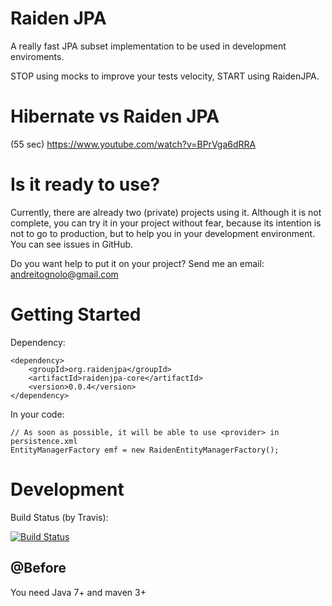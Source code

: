 Raiden JPA
=========

A really fast JPA subset implementation to be used in development enviroments. 

STOP using mocks to improve your tests velocity, START using RaidenJPA.

Hibernate vs Raiden JPA
=========

(55 sec) https://www.youtube.com/watch?v=BPrVga6dRRA

Is it ready to use?
=========

Currently, there are already two (private) projects using it. Although it is not complete, you can try it in your project without fear, because its intention is not to go to production, but to help you in your development environment. You can see issues in GitHub.

Do you want help to put it on your project? Send me an email: andreitognolo@gmail.com

Getting Started
=========
    
Dependency:

    <dependency>
        <groupId>org.raidenjpa</groupId>
        <artifactId>raidenjpa-core</artifactId>
        <version>0.0.4</version>
    </dependency>
    
In your code:

    // As soon as possible, it will be able to use <provider> in persistence.xml
    EntityManagerFactory emf = new RaidenEntityManagerFactory();

Development
=========

Build Status (by Travis):

[![Build Status](https://travis-ci.org/andreitognolo/raidenjpa.png)](http://travis-ci.org/andreitognolo/raidenjpa)

## @Before

You need Java 7+ and maven 3+
